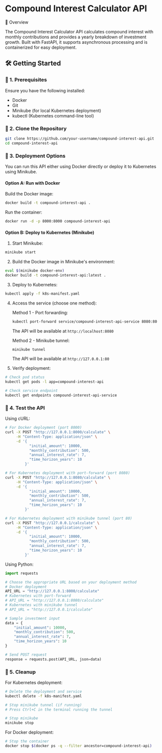 # Compound Interest Calculator API

🚀 Overview

The Compound Interest Calculator API calculates compound interest with monthly contributions and provides a yearly breakdown of investment growth. Built with FastAPI, it supports asynchronous processing and is containerized for easy deployment.

## 🛠 Getting Started

### 🔹 1. Prerequisites

Ensure you have the following installed:
- Docker
- Git
- Minikube (for local Kubernetes deployment)
- kubectl (Kubernetes command-line tool)

### 🔹 2. Clone the Repository

```bash
git clone https://github.com/your-username/compound-interest-api.git
cd compound-interest-api
```

### 🔹 3. Deployment Options

You can run this API either using Docker directly or deploy it to Kubernetes using Minikube.

#### Option A: Run with Docker

Build the Docker image:
```bash
docker build -t compound-interest-api .
```

Run the container:
```bash
docker run -d -p 8000:8000 compound-interest-api
```

#### Option B: Deploy to Kubernetes (Minikube)

1. Start Minikube:
```bash
minikube start
```

2. Build the Docker image in Minikube's environment:
```bash
eval $(minikube docker-env)
docker build -t compound-interest-api:latest .
```

3. Deploy to Kubernetes:
```bash
kubectl apply -f k8s-manifest.yaml
```

4. Access the service (choose one method):

   Method 1 - Port forwarding:
   ```bash
   kubectl port-forward service/compound-interest-api-service 8080:80
   ```
   The API will be available at `http://localhost:8080`

   Method 2 - Minikube tunnel:
   ```bash
   minikube tunnel
   ```
   The API will be available at `http://127.0.0.1:80`

5. Verify deployment:
```bash
# Check pod status
kubectl get pods -l app=compound-interest-api

# Check service endpoint
kubectl get endpoints compound-interest-api-service
```

### 🔹 4. Test the API

Using cURL:

```bash
# For Docker deployment (port 8000)
curl -X POST "http://127.0.0.1:8000/calculate" \
     -H "Content-Type: application/json" \
     -d '{
           "initial_amount": 10000,
           "monthly_contribution": 500,
           "annual_interest_rate": 7,
           "time_horizon_years": 10
         }'

# For Kubernetes deployment with port-forward (port 8080)
curl -X POST "http://127.0.0.1:8080/calculate" \
     -H "Content-Type: application/json" \
     -d '{
           "initial_amount": 10000,
           "monthly_contribution": 500,
           "annual_interest_rate": 7,
           "time_horizon_years": 10
         }'

# For Kubernetes deployment with minikube tunnel (port 80)
curl -X POST "http://127.0.0.1/calculate" \
     -H "Content-Type: application/json" \
     -d '{
           "initial_amount": 10000,
           "monthly_contribution": 500,
           "annual_interest_rate": 7,
           "time_horizon_years": 10
         }'
```

Using Python:
```python
import requests

# Choose the appropriate URL based on your deployment method
# Docker deployment
API_URL = "http://127.0.0.1:8000/calculate"
# Kubernetes with port-forward
# API_URL = "http://127.0.0.1:8080/calculate"
# Kubernetes with minikube tunnel
# API_URL = "http://127.0.0.1/calculate"

# Sample investment input
data = {
    "initial_amount": 10000,
    "monthly_contribution": 500,
    "annual_interest_rate": 7,
    "time_horizon_years": 10
}

# Send POST request
response = requests.post(API_URL, json=data)
```

### 🔹 5. Cleanup

For Kubernetes deployment:
```bash
# Delete the deployment and service
kubectl delete -f k8s-manifest.yaml

# Stop minikube tunnel (if running)
# Press Ctrl+C in the terminal running the tunnel

# Stop minikube
minikube stop
```

For Docker deployment:
```bash
# Stop the container
docker stop $(docker ps -q --filter ancestor=compound-interest-api)
```